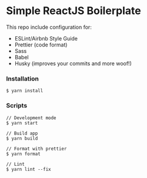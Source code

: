 # Simple ReactJS Boilerplate

This repo include configuration for:

- ESLint/Airbnb Style Guide
- Prettier (code format)
- Sass
- Babel
- Husky (improves your commits and more woof!)

### Installation

```
$ yarn install
```

### Scripts

```
// Development mode
$ yarn start

// Build app
$ yarn build

// Format with prettier
$ yarn format

// Lint
$ yarn lint --fix
```
